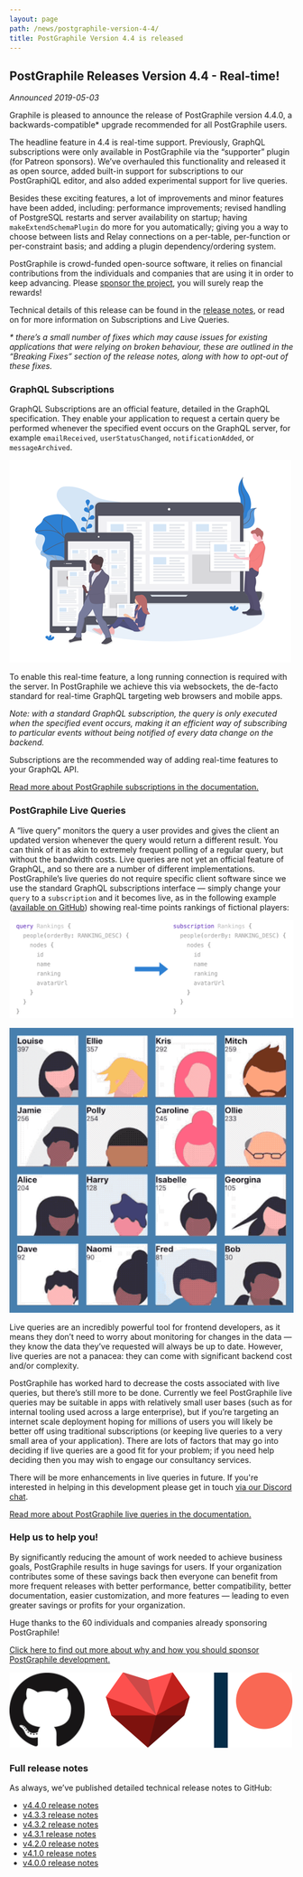 ```yaml
---
layout: page
path: /news/postgraphile-version-4-4/
title: PostGraphile Version 4.4 is released
---
```


## PostGraphile Releases Version 4.4 - Real-time!

_Announced 2019-05-03_

<p class='intro'>
Graphile is pleased to announce the release of PostGraphile version 4.4.0, a backwards-compatible* upgrade recommended for all PostGraphile users.
</p>

The headline feature in 4.4 is real-time support. Previously, GraphQL subscriptions were only available in PostGraphile via the “supporter” plugin (for Patreon sponsors). We’ve overhauled this functionality and released it as open source, added built-in support for subscriptions to our PostGraphiQL editor, and also added experimental support for live queries.

Besides these exciting features, a lot of improvements and minor features have been added, including: performance improvements; revised handling of PostgreSQL restarts and server availability on startup; having `makeExtendSchemaPlugin` do more for you automatically; giving you a way to choose between lists and Relay connections on a per-table, per-function or per-constraint basis; and adding a plugin dependency/ordering system.

PostGraphile is crowd-funded open-source software, it relies on financial contributions from the individuals and companies that are using it in order to keep advancing. Please [sponsor the project](/sponsor/), you will surely reap the rewards!

Technical details of this release can be found in the [release notes](https://github.com/graphile/postgraphile/releases/tag/v4.4.0), or read on for more information on Subscriptions and Live Queries.

_\* there’s a small number of fixes which may cause issues for existing applications that were relying on broken behaviour, these are outlined in the “Breaking Fixes” section of the release notes, along with how to opt-out of these fixes._

### GraphQL Subscriptions

GraphQL Subscriptions are an official feature, detailed in the GraphQL specification. They enable your application to request a certain query be performed whenever the specified event occurs on the GraphQL server, for example `emailReceived`, `userStatusChanged`, `notificationAdded`, or `messageArchived`.

<div class="tc">
<img alt="Real-time subscriptions" src="/images/undraw_realtime.png" />
</div>

To enable this real-time feature, a long running connection is required with the server. In PostGraphile we achieve this via websockets, the de-facto standard for real-time GraphQL targeting web browsers and mobile apps.

_Note: with a standard GraphQL subscription, the query is only executed when the specified event occurs, making it an efficient way of subscribing to particular events without being notified of every data change on the backend._

Subscriptions are the recommended way of adding real-time features to your GraphQL API.

[Read more about PostGraphile subscriptions in the documentation.](/postgraphile/subscriptions/)

### PostGraphile Live Queries

A “live query” monitors the query a user provides and gives the client an updated version whenever the query would return a different result. You can think of it as akin to extremely frequent polling of a regular query, but without the bandwidth costs. Live queries are not yet an official feature of GraphQL, and so there are a number of different implementations. PostGraphile’s live queries do not require specific client software since we use the standard GraphQL subscriptions interface — simply change your `query` to a `subscription` and it becomes live, as in the following example ([available on GitHub](https://github.com/graphile/livesotope)) showing real-time points rankings of fictional players:

<div class="tc">
<img alt="Changing a query to a live query" src="/images/query2subscription.png" style="max-height: 230px" />
</div>

<p></p>

<div class="tc">
<img alt="Demo of live query" src="/images/live_demo_rankings.gif" />
</div>

Live queries are an incredibly powerful tool for frontend developers, as it means they don’t need to worry about monitoring for changes in the data — they know the data they’ve requested will always be up to date. However, live queries are not a panacea: they can come with significant backend cost and/or complexity.

PostGraphile has worked hard to decrease the costs associated with live queries, but there’s still more to be done. Currently we feel PostGraphile live queries may be suitable in apps with relatively small user bases (such as for internal tooling used across a large enterprise), but if you’re targeting an internet scale deployment hoping for millions of users you will likely be better off using traditional subscriptions (or keeping live queries to a very small area of your application). There are lots of factors that may go into deciding if live queries are a good fit for your problem; if you need help deciding then you may wish to engage our consultancy services.

There will be more enhancements in live queries in future. If you're interested in helping in this development please get in touch [via our Discord chat](http://discord.gg/graphile).

[Read more about PostGraphile live queries in the documentation.](/postgraphile/live-queries/)

### Help us to help you!

By significantly reducing the amount of work needed to achieve business goals, PostGraphile results in huge savings for users. If your organization contributes some of these savings back then everyone can benefit from more frequent releases with better performance, better compatibility, better documentation, easier customization, and more features — leading to even greater savings or profits for your organization.

Huge thanks to the 60 individuals and companies already sponsoring PostGraphile!

[Click here to find out more about why and how you should sponsor PostGraphile development.](/sponsor/)

<div class="tc">
<img alt="Real-time subscriptions" src="/images/thanks.png" />
</div>

### Full release notes

As always, we’ve published detailed technical release notes to GitHub:

- [v4.4.0 release notes](https://github.com/graphile/postgraphile/releases/tag/v4.4.0)
- [v4.3.3 release notes](https://github.com/graphile/postgraphile/releases/tag/v4.3.3)
- [v4.3.2 release notes](https://github.com/graphile/postgraphile/releases/tag/v4.3.2)
- [v4.3.1 release notes](https://github.com/graphile/postgraphile/releases/tag/v4.3.1)
- [v4.2.0 release notes](https://github.com/graphile/postgraphile/releases/tag/v4.2.0)
- [v4.1.0 release notes](https://github.com/graphile/postgraphile/releases/tag/v4.1.0)
- [v4.0.0 release notes](https://github.com/graphile/postgraphile/releases/tag/v4.0.0)
